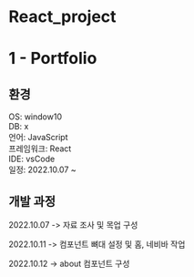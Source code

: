 # React_project

# 1 - Portfolio

## 환경
OS: window10 <br>
DB: x <br>
언어: JavaScript <br>
프레임워크: React <br>
IDE: vsCode <br>
일정: 2022.10.07 ~

## 개발 과정

2022.10.07
-> 자료 조사 및 목업 구성
<br>

2022.10.11
-> 컴포넌트 뼈대 설정 및 홈, 네비바 작업

2022.10.12
-> about 컴포넌트 구성
